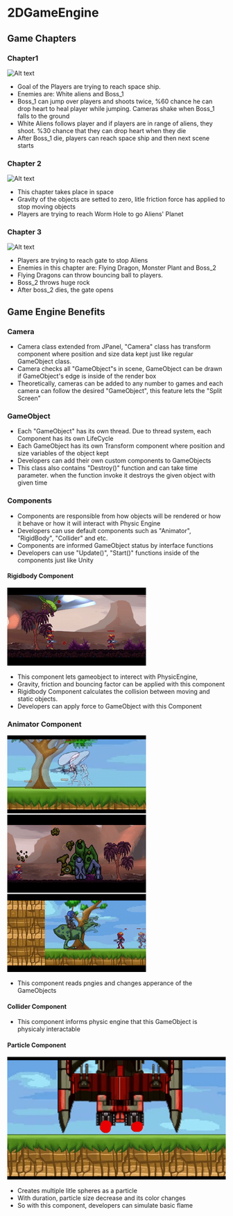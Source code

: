 # 2DGameEngine
## Game Chapters
### Chapter1
![Alt text](https://github.com/TkRsln/2DGameEngine/blob/main/game_ss/SpaceGame_chapter%201(1).gif?raw=true)
- Goal of the Players are trying to reach space ship.
- Enemies are: White aliens and Boss_1 
- Boss_1 can jump over players and shoots twice, %60 chance he can drop heart to heal player while jumping. Cameras shake when Boss_1 falls to the ground
- White Aliens follows player and if players are in range of aliens, they shoot. %30 chance that they can drop heart when they die
- After Boss_1 die, players can reach space ship and then next scene starts

### Chapter 2
![Alt text](https://github.com/TkRsln/2DGameEngine/blob/main/game_ss/game_fig_2.gif?raw=true)
- This chapter takes place in space
- Gravity of the objects are setted to zero, litle friction force has applied to stop moving objects
- Players are trying to reach Worm Hole to go Aliens' Planet

### Chapter 3
![Alt text](https://github.com/TkRsln/2DGameEngine/blob/main/game_ss/game_fig_3.gif?raw=true)
- Players are trying to reach gate to stop Aliens
- Enemies in this chapter are: Flying Dragon, Monster Plant and Boss_2
- Flying Dragons can throw bouncing ball to players.
- Boss_2 throws huge rock
- After boss_2 dies, the gate opens

## Game Engine Benefits
### Camera
- Camera class extended from JPanel, "Camera" class has transform component where position and size data kept just like regular GameObject class.
- Camera checks all "GameObject"s in scene, GameObject can be drawn if GameObject's edge is inside of the render box
- Theoretically, cameras can be added to any number to games and each camera can follow the desired "GameObject", this feature lets the "Split Screen"

### GameObject
- Each "GameObject" has its own thread. Due to thread system, each Component has its own LifeCycle
- Each GameObject has its own Transform component where position and size variables of the object kept
- Developers can add their own custom components to GameObjects
- This class also contains "Destroy()" function and can take time parameter. when the function invoke it destroys the given object with given time

### Components
- Components are responsible from how objects will be rendered or how it behave or how it will interact with Physic Engine
- Developers can use default components such as "Animator", "RigidBody", "Collider" and etc.
- Components are informed GameObject status by interface functions
- Developers can use "Update()", "Start()" functions inside of the components just like Unity
#### Rigidbody Component
![Alt text](https://github.com/TkRsln/2DGameEngine/blob/main/game_ss/rigidbody.gif?raw=true)
- This component lets gameobject to interect with PhysicEngine,
- Gravity, friction and bouncing factor can be applied with this component
- Rigidbody Component calculates the collision between moving and static objects.
- Developers can apply force to GameObject with this Component
### Animator Component
![Alt text](https://github.com/TkRsln/2DGameEngine/blob/main/game_ss/alien.gif?raw=true) ![Alt text](https://github.com/TkRsln/2DGameEngine/blob/main/game_ss/boss_2.gif?raw=true) ![Alt text](https://github.com/TkRsln/2DGameEngine/blob/main/game_ss/boss_1.gif?raw=true)
- This component reads pngies and changes apperance of the GameObjects
#### Collider Component 
- This component informs physic engine that this GameObject is physicaly interactable
#### Particle Component
![Alt text](https://github.com/TkRsln/2DGameEngine/blob/main/game_ss/spaceship.gif?raw=true)
- Creates multiple litle spheres as a particle
- With duration, particle size decrease and its color changes
- So with this component, developers can simulate basic flame

